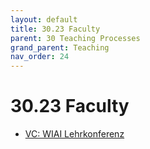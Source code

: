 ```yaml
---
layout: default
title: 30.23 Faculty
parent: 30 Teaching Processes
grand_parent: Teaching
nav_order: 24
---
```


# 30.23 Faculty

- [VC: WIAI Lehrkonferenz](https://vc.uni-bamberg.de/course/view.php?id=24064#section-0)
